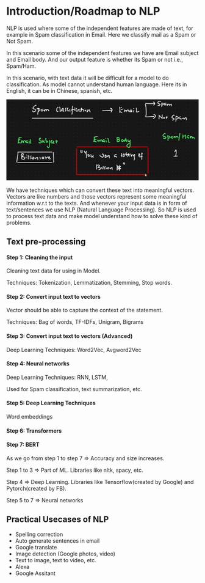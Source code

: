 # Introduction/Roadmap to NLP

NLP is used where some of the independent features are made of text, for example in Spam classification in Email. Here we classify mail as a Spam or Not Spam.

In this scenario some of the independent features we have are Email subject and Email body. And our output feature is whether its Spam or not i.e., Spam/Ham.

In this scenario, with text data it will be difficult for a model to do classification. As model cannot understand human language. Here its in English, it can be in Chinese, spanish, etc.

![](images\1.PNG)

We have techniques which can convert these text into meaningful vectors. Vectors are like numbers and those vectors represent some meaningful information w.r.t to the texts. And whenever your input data is in form of text/sentences we use NLP (Natural Language Processing). So NLP is used to process text data and make model understand how to solve these kind of problems.

## Text pre-processing

#### Step 1: Cleaning the input
Cleaning text data for using in Model. 

Techniques: Tokenization, Lemmatization, Stemming, Stop words. 

#### Step 2: Convert input text to vectors
Vector should be able to capture the context of the statement.

Techniques: Bag of words, TF-IDFs, Unigram, Bigrams

#### Step 3: Convert input text to vectors (Advanced)
Deep Learning Techniques: Word2Vec, Avgword2Vec

#### Step 4: Neural networks
Deep Learning Techniques: RNN, LSTM, 

Used for Spam classification, text summarization, etc.

#### Step 5: Deep Learning Techniques
Word embeddings

#### Step 6: Transformers

#### Step 7: BERT

As we go from step 1 to step 7 => Accuracy and size increases.

Step 1 to 3 => Part of ML. Libraries like nltk, spacy, etc.

Step 4 => Deep Learning. Libraries like Tensorflow(created by Google) and Pytorch(created by FB).

Step 5 to 7 => Neural networks

## Practical Usecases of NLP
- Spelling correction
- Auto generate sentences in email
- Google translate
- Image detection (Google photos, video)
- Text to image, text to video, etc.
- Alexa
- Google Assitant

